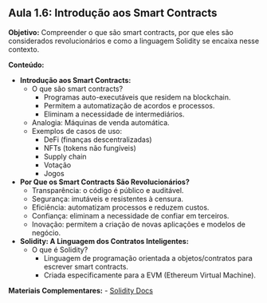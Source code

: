 ## Aula 1.6: Introdução aos Smart Contracts

**Objetivo:** Compreender o que são smart contracts, por que eles são considerados revolucionários e como a linguagem Solidity se encaixa nesse contexto.

**Conteúdo:**

- **Introdução aos Smart Contracts:**
    - O que são smart contracts?
        - Programas auto-executáveis que residem na blockchain.
        - Permitem a automatização de acordos e processos.
        - Eliminam a necessidade de intermediários.
    - Analogia: Máquinas de venda automática.
    - Exemplos de casos de uso:
        - DeFi (finanças descentralizadas)
        - NFTs (tokens não fungíveis)
        - Supply chain
        - Votação
        - Jogos
- **Por Que os Smart Contracts São Revolucionários?**
    - Transparência: o código é público e auditável.
    - Segurança: imutáveis e resistentes à censura.
    - Eficiência: automatizam processos e reduzem custos.
    - Confiança: eliminam a necessidade de confiar em terceiros.
    - Inovação: permitem a criação de novas aplicações e modelos de negócio.
- **Solidity: A Linguagem dos Contratos Inteligentes:**
    - O que é Solidity?
        - Linguagem de programação orientada a objetos/contratos para escrever smart contracts.
        - Criada especificamente para a EVM (Ethereum Virtual Machine).


**Materiais Complementares:**
    - [Solidity Docs](https://docs.soliditylang.org/en/latest/)
